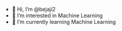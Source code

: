 - 👋 Hi, I’m @bejaji2
- 👀 I’m interested in Machine Learning
- 🌱 I’m currently learning Machine Learning

<!---
bejaji2/bejaji2 is a ✨ special ✨ repository because its `README.md` (this file) appears on your GitHub profile.
You can click the Preview link to take a look at your changes.
--->
